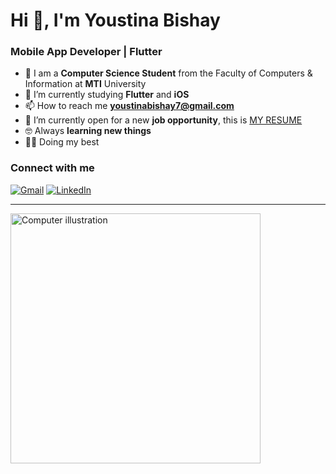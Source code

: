 # Hi 👋, I'm Youstina Bishay

### Mobile App Developer | Flutter 

- 🏡 I am a **Computer Science Student** from the Faculty of Computers & Information at **MTI** University
- 🌱 I’m currently studying **Flutter** and **iOS**
- 📫 How to reach me **youstinabishay7@gmail.com**
- 👀 I’m currently open for a new **job opportunity**, this is [MY RESUME](https://drive.google.com/file/d/17wPnhqWK8DnFiB7NdMT_7H_Y4JEo-9PN/view?usp=drivesdk)
- 🤓 Always **learning new things**
- 🐱‍💻 Doing my best

### Connect with me

[![Gmail](https://img.shields.io/badge/-Gmail-D14836?style=for-the-badge&logo=gmail&logoColor=white)](youstinabishay7@gmail.com)
[![LinkedIn](https://img.shields.io/badge/-LinkedIn-0077B5?style=for-the-badge&logo=linkedin&logoColor=white)](https://www.linkedin.com/in/youstina-bishay)

---

<img src="https://user-images.githubusercontent.com/63050133/156676671-d5b2e362-97d4-4404-9447-dd71ddfea82f.gif" alt="Computer illustration" style="width:400px;height:auto;"/>
